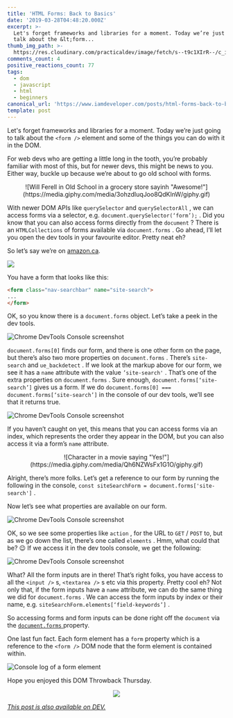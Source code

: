 ```yaml
---
title: 'HTML Forms: Back to Basics'
date: '2019-03-28T04:48:20.000Z'
excerpt: >-
  Let's forget frameworks and libraries for a moment. Today we’re just going to
  talk about the &lt;form...
thumb_img_path: >-
  https://res.cloudinary.com/practicaldev/image/fetch/s--t9c1XIrR--/c_imagga_scale,f_auto,fl_progressive,h_420,q_auto,w_1000/https://thepracticaldev.s3.amazonaws.com/i/tdhxw07gd7gwo6ctib50.png
comments_count: 4
positive_reactions_count: 77
tags:
  - dom
  - javascript
  - html
  - beginners
canonical_url: 'https://www.iamdeveloper.com/posts/html-forms-back-to-basics-1mph/'
template: post
---
```



Let's forget frameworks and libraries for a moment. Today we’re just going to talk about the 
`<form />`
 element and some of the things you can do with it in the DOM.

For web devs who are getting a little long in the tooth, you’re probably familiar with most of this, but for newer devs, this might be news to you. Either way, buckle up because we’re about to go old school with forms.

<center>
![Will Ferell in Old School in a grocery store sayinh "Awesome!"](https://media.giphy.com/media/3ohzdIuqJoo8QdKlnW/giphy.gif)
</center>

With newer DOM APIs like 
`querySelector`
 and 
`querySelectorAll`
, we can access forms via a selector, e.g. 
`document.querySelector(‘form’);`
. Did you know that you can also access forms directly from the 
`document`
? There is an 
`HTMLCollections`
 of forms available via 
`document.forms`
. Go ahead, I’ll let you open the dev tools in your favourite editor. Pretty neat eh?

So let’s say we’re on [amazon.ca](https://amazon.ca).

![](https://www.iamdeveloper.com/img/form-in-dev-tools.png)

You have a form that looks like this:


```html
<form class="nav-searchbar" name="site-search">
...
</form>
```


OK, so you know there is a 
`document.forms`
 object. Let’s take a peek in the dev tools.

![Chrome DevTools Console screenshot](https://www.iamdeveloper.com/img/form-in-dev-tools2.png "Chrome DevTools Console screenshot")


`document.forms[0]`
 finds our form, and there is one other form on the page, but there’s also two more properties on 
`document.forms`
. There’s 
`site-search`
 and 
`ue_backdetect`
. If we look at the markup above for our form, we see it has a 
`name`
 attribute with the value 
`’site-search'`
. That’s one of the extra properties on 
`document.forms`
. Sure enough, 
`document.forms[‘site-search’]`
 gives us a form. If we do 
`document.forms[0] === document.forms[‘site-search’]`
 in the console of our dev tools, we’ll see that it returns true.

![Chrome DevTools Console screenshot](https://www.iamdeveloper.com/img/form-in-dev-tools3.png "Chrome DevTools Console screenshot")

If you haven’t caught on yet, this means that you can access forms via an index, which represents the order they appear in the DOM, but you can also access it via a form’s 
`name`
 attribute.

<center>
![Character in a movie saying "Yes!"](https://media.giphy.com/media/Qh6NZWsFx1G1O/giphy.gif)
</center>

Alright, there’s more folks. Let’s get a reference to our form by running the following in the console, 
`const siteSearchForm = document.forms['site-search']`
.

Now let’s see what properties are available on our form.

![Chrome DevTools Console screenshot](https://www.iamdeveloper.com/img/form-properties.gif "Chrome DevTools Console screenshot")

OK, so we see some properties like 
`action`
, for the URL to 
`GET`
/
`POST`
 to, but as we go down the list, there’s one called 
`elements`
. Hmm, what could that be? 😉 If we access it in the dev tools console, we get the following:

![Chrome DevTools Console screenshot](https://www.iamdeveloper.com/img/form-in-dev-tools4.png "Chrome DevTools Console screenshot")

What? All the form inputs are in there! That’s right folks, you have access to all the 
`<input />`
s, 
`<textarea />`
s etc via this property. Pretty cool eh? Not only that, if the form inputs have a 
`name`
 attribute, we can do the same thing we did for 
`document.forms`
. We can access the form inputs by index or their name, e.g. 
`siteSearchForm.elements[‘field-keywords’]`
.

So accessing forms and form inputs can be done right off the 
`document`
 via the [
`document.forms`
](https://developer.mozilla.org/en-US/docs/Web/API/Document/forms) property.

One last fun fact. Each form element has a 
`form`
 property which is a reference to the 
`<form />`
 DOM node that the form element is contained within.

![Console log of a form element](https://thepracticaldev.s3.amazonaws.com/i/ddf6hbntoqnde9u7i3ke.png)

Hope you enjoyed this DOM Throwback Thursday.

<center>
<img src="https://media.giphy.com/media/3h3ZcimVNfmi0MVvGA/giphy.gif" />
</center>

*[This post is also available on DEV.](https://dev.to/nickytonline/html-forms-back-to-basics-1mph)*


<script>
const parent = document.getElementsByTagName('head')[0];
const script = document.createElement('script');
script.type = 'text/javascript';
script.src = 'https://cdnjs.cloudflare.com/ajax/libs/iframe-resizer/4.1.1/iframeResizer.min.js';
script.charset = 'utf-8';
script.onload = function() {
    window.iFrameResize({}, '.liquidTag');
};
parent.appendChild(script);
</script>    
